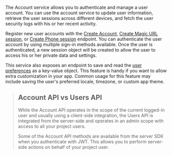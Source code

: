 The Account service allows you to authenticate and manage a user account. You can use the account service to update user information, retrieve the user sessions across different devices, and fetch the user security logs with his or her recent activity.

Register new user accounts with the [Create Account](/docs/client/account#accountCreate), [Create Magic URL session](/docs/client/account#accountCreateMagicURLSession), or [Create Phone session](/docs/client/account#accountCreatePhoneSession) endpoint. You can authenticate the user account by using multiple sign-in methods available. Once the user is authenticated, a new session object will be created to allow the user to access his or her private data and settings.

This service also exposes an endpoint to save and read the [user preferences](/docs/client/account#accountUpdatePrefs) as a key-value object. This feature is handy if you want to allow extra customization in your app. Common usage for this feature may include saving the user's preferred locale, timezone, or custom app theme.

> ## Account API vs Users API
> While the Account API operates in the scope of the current logged-in user and usually using a client-side integration, the Users API is integrated from the server-side and operates in an admin scope with access to all your project users. 
> 
> Some of the Account API methods are available from the server SDK when you authenticate with JWT. This allows you to perform server-side actions on behalf of your project user.
